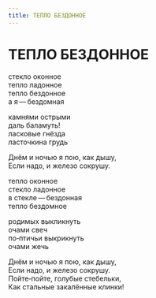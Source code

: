 ```yaml
---
title: ТЕПЛО БЕЗДОННОЕ
---
```


<h1>ТЕПЛО БЕЗДОННОЕ</h1>

<section>

стекло оконное\
тепло ладонное\
тепло бездонное\
а я&thinsp;&mdash;&thinsp;бездомная

камнями острыми\
даль баламуть!\
ласковые гнёзда\
ласточкина грудь

Днём и ночью я пою, как дышу,\
Если надо, и железо сокрушу.

тепло оконное\
стекло ладонное\
в стекле&thinsp;&mdash;&thinsp;бездонная\
тепло бездомное

родимых выкликнуть\
очами свеч\
по&hyphen;птичьи выкрикнуть\
очами жечь

Днём и ночью я пою, как дышу,\
Если надо, и железо сокрушу.\
Пойте&hyphen;пойте, голубые стебельки,\
Как стальные закалённые клинки!

</section>
